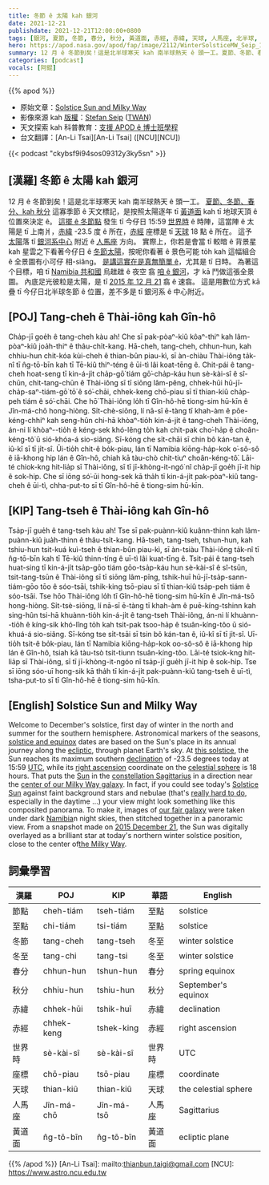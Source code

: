 ```yaml
---
title: 冬節 ê 太陽 kah 銀河
date: 2021-12-21
publishdate: 2021-12-21T12:00:00+0800
tags: [銀河, 夏節, 冬節, 春分, 秋分, 黃道面, 赤經, 赤緯, 天球, 人馬座, 北半球, 南半球]
hero: https://apod.nasa.gov/apod/fap/image/2112/WinterSolsticeMW_Seip_1079.jpg
summary: 12 月 ê 冬節到矣！這是北半球寒天 kah 南半球熱天 ê 頭一工。夏節、冬節、春分、kah 秋分 這寡季節 ê 天文標記，是按照太陽逐年 tī 黃道面 kah tī 地球天頂 ê 位置來決定 ê。
categories: [podcast]
vocals: [阿錕]
---
```


{{% apod %}}

- 原始文章：[Solstice Sun and Milky Way](https://apod.nasa.gov/apod/ap211221.html)
- 影像來源 kah [版權][copyright]：[Stefan Seip](http://www.astromeeting.de/) ([TWAN](https://twanight.org/profile/stefan-seip/))
- 天文探索 kah 科普教育：[支援 APOD ê 博士班學程](https://asterisk.apod.com/viewtopic.php?f=28&t=41989)
- 台文翻譯：[An-Li Tsai][An-Li Tsai] ([NCU][NCU])

{{< podcast "ckybsf9i94sos09312y3ky5sn" >}}

## [漢羅] 冬節 ê 太陽 kah 銀河
12 月 ê 冬節到矣！這是北半球寒天 kah 南半球熱天 ê 頭一工。
[夏節、冬節、春分、kah 秋分][solstice and equinox] 這寡季節 ê 天文標記，是按照太陽逐年 tī [黃道面][ecliptic] kah tī 地球天頂 ê 位置來決定 ê。
[這擺 ê 冬節點][this solstice] 發生 tī 今仔日 15:59 [世界時][UTC] ê 時陣，這當陣 ê 太陽是 tī 上南爿，[赤緯][declination] -23.5 度 ê 所在，[赤經][right ascension] 座標是 tī [天球][celestial sphere] 18 點 ê 所在。
這予 [太陽][Sun t]落 tī [銀河系中心][center of our Milky Way galaxy] 附近 ê [人馬座][constellation Sagittarius] 方向。
實際上，你若是會當 tī 較暗 ê 背景星 kah 星雲之下看著今仔日 ê [冬節太陽][Solstice Sun t]，按呢你看著 ê 景色可能 to̍h kah 這幅組合 ê 全景圖有小可仔 相-siâng。
[是講這實在是真無簡單 ê][really hard to do]，尤其是 tī 日時。
為著這个目標，咱 tī [Namibia 共和國][Namibia] 烏趖趖 ê 夜空 翕 [咱 ê 銀河][our fair galaxy]，才 kā 鬥做這張全景圖。
內底足光彼粒是太陽，是 tī [2015 年 12 月 21][2015 December 21] 翕 ê 速翕。
這是用數位方式 kā 疊 tī 今仔日北半球冬節 ê 位置，差不多是 tī 銀河系 ê 中心附近。

## [POJ] Tang-cheh ê Thài-iông kah Gîn-hô
Cha̍p-jī goe̍h ê tang-cheh kàu ah!
Che sī pak-pòaⁿ-kiû kôaⁿ-thiⁿ kah lâm-pòaⁿ-kiû joa̍h-thiⁿ ê thâu-chi̍t-kang.
Hā-cheh, tang-cheh, chhun-hun, kah chhiu-hun chit-kóa kùi-cheh ê thian-bûn piau-kì, sī àn-chiàu Thài-iông ta̍k-nî tī n̂g-tō-bīn kah tī Tē-kiû thiⁿ-téng ê ūi-tì lâi koat-tēng ê.
Chit-pái ê tang-cheh hoat-seng tī kin-á-ji̍t cha̍p-gō͘ tiám gō͘-cha̍p-káu hun sè-kài-sî ê sî-chūn, chit-tang-chūn ê Thài-iông sī tī siōng lâm-pêng, chhek-hūi hū-jī-cha̍p-saⁿ-tiám-gō͘ tō͘ ê só͘-chāi, chhek-keng chō-piau sī tī thian-kiû cha̍p-peh tiám ê só͘-chāi.
Che hō͘ Thài-iông lo̍h tī Gîn-hô-hē tiong-sim hū-kīn ê Jîn-má-chō hong-hiòng.
Si̍t-chè-siōng, lí nā-sī ē-tàng tī khah-àm ê pōe-kéng-chhiⁿ kah seng-hûn chi-hā khòaⁿ-tio̍h kin-á-ji̍t ê tang-cheh Thài-iông, án-ni lí khòaⁿ--tio̍h ê kéng-sek khó-lêng to̍h kah chit-pak cho͘-ha̍p ê choân-kéng-tô͘ ū sió-khóa-á sio-siâng.
Sī-kóng che si̍t-chāi sī chin bô kán-tan ê, iû-kî sī tī ji̍t-sî.
Ūi-tio̍h chit-ê bo̍k-piau, lán tī Namibia kiōng-ha̍p-kok o͘-sô-sô ê iā-khong hip lán ê Gîn-hô, chiah kā tàu-chò chit-tiuⁿ choân-kéng-tô͘.
Lāi-té chiok-kng hit-lia̍p sī Thài-iông, sī tī jī-khòng-it-ngó͘ nî cha̍p-jī goe̍h jī-it hip ê sok-hip.
Che sī iōng só͘-ūi hong-sek kā tha̍h tī kin-á-ji̍t pak-pòaⁿ-kiû tang-cheh ê ūi-tì, chha-put-to sī tī Gîn-hô-hē ê tiong-sim hū-kīn.

## [KIP] Tang-tseh ê Thài-iông kah Gîn-hô
Tsa̍p-jī gue̍h ê tang-tseh kàu ah!
Tse sī pak-puànn-kiû kuânn-thinn kah lâm-puànn-kiû jua̍h-thinn ê thâu-tsi̍t-kang.
Hā-tseh, tang-tseh, tshun-hun, kah tshiu-hun tsit-kuá kuì-tseh ê thian-bûn piau-kì, sī àn-tsiàu Thài-iông ta̍k-nî tī n̂g-tō-bīn kah tī Tē-kiû thinn-tíng ê uī-tì lâi kuat-tīng ê.
Tsit-pái ê tang-tseh huat-sing tī kin-á-ji̍t tsa̍p-gōo tiám gōo-tsa̍p-káu hun sè-kài-sî ê sî-tsūn, tsit-tang-tsūn ê Thài-iông sī tī siōng lâm-pîng, tshik-huī hū-jī-tsa̍p-sann-tiám-gōo tōo ê sóo-tsāi, tshik-king tsō-piau sī tī thian-kiû tsa̍p-peh tiám ê sóo-tsāi.
Tse hōo Thài-iông lo̍h tī Gîn-hô-hē tiong-sim hū-kīn ê Jîn-má-tsō hong-hiòng.
Si̍t-tsè-siōng, lí nā-sī ē-tàng tī khah-àm ê puē-kíng-tshinn kah sing-hûn tsi-hā khuànn-tio̍h kin-á-ji̍t ê tang-tseh Thài-iông, án-ni lí khuànn--tio̍h ê kíng-sik khó-lîng to̍h kah tsit-pak tsoo-ha̍p ê tsuân-kíng-tôo ū sió-khuá-á sio-siâng.
Sī-kóng tse si̍t-tsāi sī tsin bô kán-tan ê, iû-kî sī tī ji̍t-sî.
Uī-tio̍h tsit-ê bo̍k-piau, lán tī Namibia kiōng-ha̍p-kok oo-sô-sô ê iā-khong hip lán ê Gîn-hô, tsiah kā tàu-tsò tsit-tiunn tsuân-kíng-tôo.
Lāi-té tsiok-kng hit-lia̍p sī Thài-iông, sī tī jī-khòng-it-ngóo nî tsa̍p-jī gue̍h jī-it hip ê sok-hip.
Tse sī iōng sóo-uī hong-sik kā tha̍h tī kin-á-ji̍t pak-puànn-kiû tang-tseh ê uī-tì, tsha-put-to sī tī Gîn-hô-hē ê tiong-sim hū-kīn.

## [English] Solstice Sun and Milky Way
Welcome to December's solstice, first day of winter in the north and summer for the southern hemisphere.
Astronomical markers of the seasons, [solstice and equinox][solstice and equinox] dates are based on the Sun's place in its annual journey along the [ecliptic][ecliptic], through planet Earth's sky.
At [this solstice][this solstice], the Sun reaches its maximum southern [declination][declination] of -23.5 degrees today at 15:59 [UTC][UTC], while its [right ascension][right ascension] coordinate on the [celestial sphere][celestial sphere] is 18 hours.
That puts the [Sun][Sun e] in the [constellation Sagittarius][constellation Sagittarius] in a direction near the [center of our Milky Way galaxy][center of our Milky Way galaxy].
In fact, if you could see today's [Solstice Sun][Solstice Sun e] against faint background stars and nebulae (that's [really hard to do][really hard to do], especially in the daytime ...) your view might look something like this composited panorama.
To make it, images of [our fair galaxy][our fair galaxy] were taken under dark [Namibia][Namibia]n night skies, then stitched together in a panoramic view.
From a snapshot made on [2015 December 21][2015 December 21], the Sun was digitally overlayed as a brilliant star at today's northern winter solstice position, close to the center of[the Milky Way][the Milky Way].

## 詞彙學習

|漢羅|POJ|KIP|華語|English|
|-|-|-|-|-|
|節點|cheh-tiám|tseh-tiám|至點|solstice|
|至點|chi-tiám|tsi-tiám|至點|solstice|
|冬節|tang-cheh|tang-tseh|冬至|winter solstice|
|冬至|tang-chi|tang-tsi|冬至|winter solstice|
|春分|chhun-hun|tshun-hun|春分|spring equinox|
|秋分|chhiu-hun|tshiu-hun|秋分|September's equinox|
|赤緯|chhek-hūi|tshik-huī|赤緯|declination|
|赤經|chhek-keng|tshek-king|赤經|right ascension|
|世界時|sè-kài-sî|sè-kài-sî|世界時|UTC|
|座標|chō-piau|tsō-piau|座標|coordinate|
|天球|thian-kiû|thian-kiû|天球|the celestial sphere|
|人馬座|Jîn-má-chō|Jîn-má-tsō|人馬座|Sagittarius|
|黃道面|n̂g-tō-bīn|n̂g-tō-bīn|黃道面|ecliptic plane|

{{% /apod %}}
[An-Li Tsai]: mailto:thianbun.taigi@gmail.com
[NCU]: https://www.astro.ncu.edu.tw

[copyright]: https://apod.nasa.gov/apod/fap/lib/about_apod.html#srapply

[solstice and equinox]:https://scijinks.gov/solstice/
[ecliptic]:https://en.wikipedia.org/wiki/Ecliptic#/media/File:Ecliptic_with_earth_and_sun_animation.gif
[this solstice]:http://earthsky.org/astronomy-essentials/everything-you-need-to-know-december-solstice
[declination]:https://en.wikipedia.org/wiki/Declination
[UTC]:https://en.wikipedia.org/wiki/Coordinated_Universal_Time
[right ascension]:https://en.wikipedia.org/wiki/Right_ascension
[celestial sphere]:https://solarsystem.nasa.gov/basics/chapter2-2/#celestial
[Sun e]:https://apod.nasa.gov/apod/ap210606.html
[Sun t]:https://apod.tw/daily/20210606/
[constellation Sagittarius]:https://chandra.harvard.edu/photo/constellations/sagittarius.html
[center of our Milky Way galaxy]:https://apod.nasa.gov/apod/ap190927.html
[Solstice Sun e]:https://apod.nasa.gov/apod/ap210620.html
[Solstice Sun t]:https://apod.tw/daily/20210620/
[really hard to do]:https://static1.bigstockphoto.com/6/0/4/large2/406370303.jpg
[our fair galaxy]:https://apod.nasa.gov/apod/ap151107.html
[Namibia]:https://en.wikipedia.org/wiki/Namibia
[2015 December 21]:https://apod.nasa.gov/apod/ap151221.html
[the Milky Way]:https://www.nasa.gov/jpl/charting-the-milky-way-from-the-inside-out
